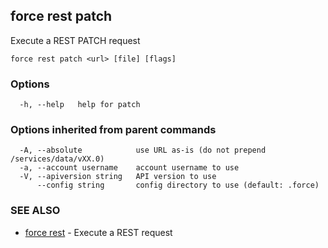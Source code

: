 ## force rest patch

Execute a REST PATCH request

```
force rest patch <url> [file] [flags]
```

### Options

```
  -h, --help   help for patch
```

### Options inherited from parent commands

```
  -A, --absolute            use URL as-is (do not prepend /services/data/vXX.0)
  -a, --account username    account username to use
  -V, --apiversion string   API version to use
      --config string       config directory to use (default: .force)
```

### SEE ALSO

* [force rest](force_rest.md)	 - Execute a REST request

